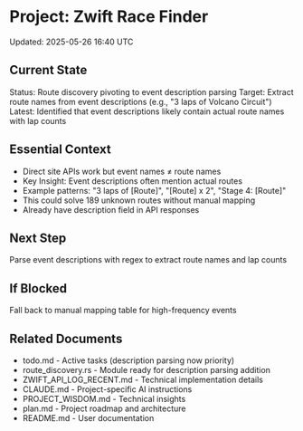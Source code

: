 # Project: Zwift Race Finder
Updated: 2025-05-26 16:40 UTC

## Current State
Status: Route discovery pivoting to event description parsing
Target: Extract route names from event descriptions (e.g., "3 laps of Volcano Circuit")
Latest: Identified that event descriptions likely contain actual route names with lap counts

## Essential Context
- Direct site APIs work but event names ≠ route names
- Key Insight: Event descriptions often mention actual routes
- Example patterns: "3 laps of [Route]", "[Route] x 2", "Stage 4: [Route]"
- This could solve 189 unknown routes without manual mapping
- Already have description field in API responses

## Next Step
Parse event descriptions with regex to extract route names and lap counts

## If Blocked
Fall back to manual mapping table for high-frequency events

## Related Documents
- todo.md - Active tasks (description parsing now priority)
- route_discovery.rs - Module ready for description parsing addition
- ZWIFT_API_LOG_RECENT.md - Technical implementation details
- CLAUDE.md - Project-specific AI instructions
- PROJECT_WISDOM.md - Technical insights
- plan.md - Project roadmap and architecture
- README.md - User documentation